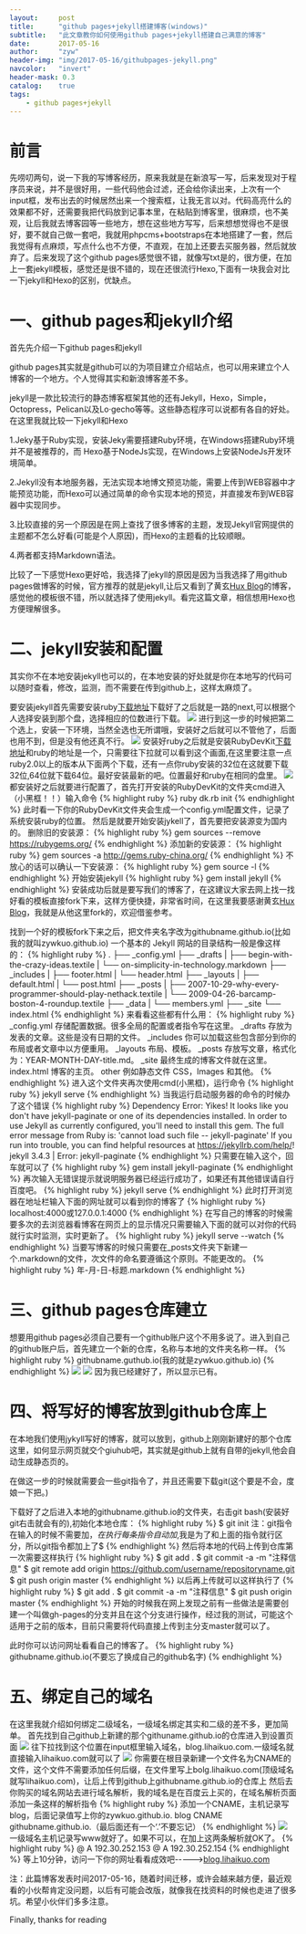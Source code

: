 ```yaml
---
layout:     post
title:      "github pages+jekyll搭建博客(windows)"
subtitle:   "此文章教你如何使用github pages+jekyll搭建自己满意的博客"
date:       2017-05-16
author:     "zyw"
header-img: "img/2017-05-16/githubpages-jekyll.png"
navcolor:   "invert"
header-mask: 0.3
catalog:    true
tags:
    - github pages+jekyll
---
```


# 前言

先唠叨两句，说一下我的写博客经历，原来我就是在新浪写一写，后来发现对于程序员来说，并不是很好用，一些代码他会过滤，还会给你读出来，上次有一个input框，发布出去的时候居然出来一个搜索框，让我无言以对。代码高亮什么的效果都不好，还需要我把代码放到记事本里，在粘贴到博客里，很麻烦，也不美观，让后我就去博客园等一些地方，想在这些地方写写，后来想想觉得也不是很好，要不就自己做一套吧，我就用phpcms+bootstraps在本地搭建了一套，然后我觉得有点麻烦，写点什么也不方便，不直观，在加上还要去买服务器，然后就放弃了。后来发现了这个github pages感觉很不错，就像写txt是的，很方便，在加上一套jekyll模板，感觉还是很不错的，现在还很流行Hexo,下面有一块我会对比一下jekyll和Hexo的区别，优缺点。


# 一、github pages和jekyll介绍

首先先介绍一下github pages和jekyll

github pages其实就是github可以的为项目建立介绍站点，也可以用来建立个人博客的一个地方。个人觉得其实和新浪博客差不多。

jekyll是一款比较流行的静态博客框架其他的还有Jekyll，Hexo，Simple，Octopress，Pelican以及Lo·gecho等等。这些静态程序可以说都有各自的好处。在这里我就比较一下jekyll和Hexo

1.Jeky基于Ruby实现，安装Jeky需要搭建Ruby环境，在Windows搭建Ruby环境并不是被推荐的，而 Hexo基于NodeJs实现，在Windows上安装NodeJs开发环境简单。

2.Jekyll没有本地服务器，无法实现本地博文预览功能，需要上传到WEB容器中才能预览功能，而Hexo可以通过简单的命令实现本地的预览，并直接发布到WEB容器中实现同步。

3.比较直接的另一个原因是在网上查找了很多博客的主题，发现Jekyll官网提供的主题都不怎么好看(可能是个人原因)，而Hexo的主题看的比较顺眼。

4.两者都支持Markdown语法。

比较了一下感觉Hexo更好哈，我选择了jekyll的原因是因为当我选择了用github pages做博客的时候，官方推荐的就是jekyll,让后又看到了黄玄[Hux Blog](https://huangxuan.me)的博客，感觉他的模板很不错，所以就选择了使用jekyll。看完这篇文章，相信想用Hexo也方便理解很多。

# 二、jekyll安装和配置
其实你不在本地安装jekyll也可以的，在本地安装的好处就是你在本地写的代码可以随时查看，修改，监测，而不需要在传到github上，这样太麻烦了。

要安装jekyll首先需要安装ruby[下载地址](http://rubyinstaller.org/downloads/)下载好了之后就是一路的next,可以根据个人选择安装到那个盘，选择相应的位数进行下载。
![](/img/2017-05-16/ruby.png)
进行到这一步的时候把第二个选上，安装一下环境，当然全选也无所谓哦，安装好之后就可以不管他了，后面也用不到，但是没有他还真不行。
![](/img/2017-05-16/rubyinstall.png)
安装好ruby之后就是安装RubyDevKit[下载地址](http://rubyinstaller.org/downloads/)和ruby的地址是一个，只需要往下拉就可以看到这个画面,在这里要注意一点ruby2.0以上的版本从下面两个下载，还有一点你ruby安装的32位在这就要下载32位,64位就下载64位。最好安装最新的吧。位置最好和ruby在相同的盘里。
![](/img/2017-05-16/devkit.png)
都安装好之后就要进行配置了，首先打开安装的RubyDevKit的文件夹cmd进入（小黑框！！）输入命令
{% highlight ruby %}
   ruby dk.rb init
{% endhighlight %}
此时看一下你的RubyDevKit文件夹会生成一个config.yml配置文件，记录了系统安装ruby的位置。
然后是就要开始安装jykell了，首先要把安装源变为国内的。
删除旧的安装源：
{% highlight ruby %}
   gem sources --remove https://rubygems.org/
{% endhighlight %}
添加新的安装源：
{% highlight ruby %}
   gem sources -a http://gems.ruby-china.org/
{% endhighlight %}
不放心的话可以确认一下安装源：
{% highlight ruby %}
   gem source -l
{% endhighlight %}
开始安装jekyll
{% highlight ruby %}
   gem install jekyll
{% endhighlight %}
安装成功后就是要写我们的博客了，在这建议大家去网上找一找好看的模板直接fork下来，这样方便快捷，非常省时间，在这里我要感谢黄玄[Hux Blog](https://huangxuan.me)，我就是从他这里fork的，欢迎借鉴参考。

找到一个好的模板fork下来之后，把文件夹名字改为githubname.github.io(比如我的就叫zywkuo.github.io)
一个基本的 Jekyll 网站的目录结构一般是像这样的：
{% highlight ruby %}
   .
   ├── _config.yml
   ├── _drafts
   |   ├── begin-with-the-crazy-ideas.textile
   |   └── on-simplicity-in-technology.markdown
   ├── _includes
   |   ├── footer.html
   |   └── header.html
   ├── _layouts
   |   ├── default.html
   |   └── post.html
   ├── _posts
   |   ├── 2007-10-29-why-every-programmer-should-play-nethack.textile
   |   └── 2009-04-26-barcamp-boston-4-roundup.textile
   ├── _data
   |   └── members.yml
   ├── _site
   └── index.html
{% endhighlight %}
来看看这些都有什么用：
{% highlight ruby %}
_config.yml	    存储配置数据。很多全局的配置或者指令写在这里。
_drafts         存放为发表的文章。这些是没有日期的文件。
_includes       你可以加载这些包含部分到你的布局或者文章中以方便重用。
_layouts 	    布局、模板。
_posts 	        存放写文章，格式化为：YEAR-MONTH-DAY-title.md。
_site 	        最终生成的博客文件就在这里。
index.html	    博客的主页。
other 	        例如静态文件 CSS，Images 和其他。
{% endhighlight %}
进入这个文件夹再次使用cmd(小黑框)，运行命令
{% highlight ruby %}
jekyll serve
{% endhighlight %}
当我运行启动服务器的命令的时候办了这个错误
{% highlight ruby %}
  Dependency Error: Yikes! It looks like you don't have jekyll-paginate or one of its dependencies installed. In order to use Jekyll as currently configured, you'll need to install this gem. The full error message from Ruby is: 'cannot load such file -- jekyll-paginate' If you run into trouble, you can find helpful resources at https://jekyllrb.com/help/!
jekyll 3.4.3 | Error:  jekyll-paginate
{% endhighlight %}
只需要在输入这个，回车就可以了
{% highlight ruby %}
gem install jekyll-paginate
{% endhighlight %}
再次输入无错误提示就说明服务器已经运行成功了，如果还有其他错误请自行百度吧。
{% highlight ruby %}
jekyll serve
{% endhighlight %}
此时打开浏览器在地址栏输入下面的网址就可以看到你的博客了
{% highlight ruby %}
localhost:4000或127.0.0.1:4000
{% endhighlight %}
在写自己的博客的时候需要多次的去浏览器看博客在网页上的显示情况只需要输入下面的就可以对你的代码就行实时监测，实时更新了。
{% highlight ruby %}
jekyll serve --watch
{% endhighlight %}
当要写博客的时候只需要在_posts文件夹下新建一个.markdown的文件，次文件的命名要遵循这个原则。不能更改的。
{% highlight ruby %}
年-月-日-标题.markdown
{% endhighlight %}
# 三、github pages仓库建立
想要用github pages必须自己要有一个github账户这个不用多说了。进入到自己的github账户后，首先建立一个新的仓库，名称与本地的文件夹名称一样。
{% highlight ruby %}
githubname.guthub.io(我的就是zywkuo.github.io)
{% endhighlight %}
![](/img/2017-05-16/github1.png)
![](/img/2017-05-16/github2.png)
因为我已经建好了，所以显示已有。
# 四、将写好的博客放到github仓库上
在本地我们使用jykyll写好的博客，就可以放到，github上刚刚新建好的那个仓库这里，如何显示网页就交个giuhub吧，其实就是github上就有自带的jekyll,他会自动生成静态页的。

在做这一步的时候就需要会一些git指令了，并且还需要下载git(这个要是不会，度娘一下把。)

下载好了之后进入本地的githubname.github.io的文件夹，右击git bash(安装好git右击就会有的),初始化本地仓库：
{% highlight ruby %}
$ git init
注：git指令在输入的时候不需要加$，在执行每条指令自动加$,我是为了和上面的指令就行区分，所以git指令都加上了$
{% endhighlight %}
然后将本地的代码上传到仓库第一次需要这样执行
{% highlight ruby %}
$ git add .
$ git commit -a -m "注释信息"
$ git remote add origin https://github.com/username/repositoryname.git
$ git push origin master
{% endhighlight %}
以后再上传就可以这样执行了
{% highlight ruby %}
$ git add .
$ git commit -a -m "注释信息"
$ git push origin master
{% endhighlight %}
开始的时候我在网上发现之前有一些做法是需要创建一个叫做gh-pages的分支并且在这个分支进行操作，经过我的测试，可能这个适用于之前的版本，目前只需要将代码直接上传到主分支master就可以了。

此时你可以访问网址看看自己的博客了。
{% highlight ruby %}
githubname.github.io(不要忘了换成自己的github名字)
{% endhighlight %}
# 五、绑定自己的域名
在这里我就介绍如何绑定二级域名，一级域名绑定其实和二级的差不多，更加简单。
首先找到自己github上新建的那个githuname.github.io的仓库进入到设置页面
![](/img/2017-05-16/github3.png)
往下拉找到这个位置在input框里输入域名，blog.lihaikuo.com.一级域名就直接输入lihaikuo.com就可以了
![](/img/2017-05-16/github4.png)
你需要在根目录新建一个文件名为CNAME的文件，这个文件不需要添加任何后缀，在文件里写上bolg.lihaikuo.com(顶级域名就写lihaikuo.com)，让后上传到github上githubname.github.io的仓库上
然后去你购买的域名网站去进行域名解析，我的域名是在百度云上买的，在域名解析页面添加一条这样的解析指令
{% highlight ruby %}
添加一个CNAME，主机记录写blog，后面记录值写上你的zywkuo.github.io.
blog      CNAME    githubname.github.io.（最后面还有一个‘.’不要忘记）
{% endhighlight %}
![](/img/2017-05-16/github5.png)
一级域名主机记录写www就好了。如果不可以，在加上这两条解析就OK了。
{% highlight ruby %}
@          A             192.30.252.153
@          A             192.30.252.154
{% endhighlight %}
等上10分钟，访问一下你的网址看看成效吧----->[blog.lihaikuo.com](http://blog.lihaikuo.com/)

注：此篇博客发表时间2017-05-16，随着时间迁移，或许会越来越方便，最近观看的小伙帮肯定没问题，以后有可能会改版，就像我在找资料的时候也走进了很多坑。希望小伙伴们多多注意。






Finally, thanks for reading

































